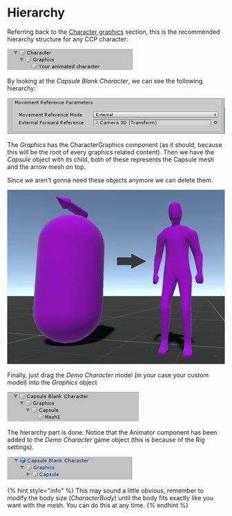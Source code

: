 # Hierarchy

Referring back to the [Character graphics](../../../fundamentals/untitled/character-graphics.md) section, this is the recommended hierarchy structure for any CCP character:

![](../../../.gitbook/assets/character_hierarchy.png)

By looking at the _Capsule Blank Character_, we can see the following hierarchy:

![](../../../.gitbook/assets/imagen%20%2854%29.png)

The _Graphics_ has the CharacterGraphics component \(as it should, because this will be the root of every graphics related content\). Then we have the _Capsule_ object with its child, both of these represents the Capsule mesh and the arrow mesh on top.

Since we aren't gonna need these objects anymore we can delete them.

![](../../../.gitbook/assets/imagen%20%2827%29.png)

Finally, just drag the _Demo Character_ model \(in your case your custom model\) into the _Graphics_ object

![](../../../.gitbook/assets/imagen%20%2846%29.png)

The hierarchy part is done. Notice that the Animator component has been added to the _Demo Character_ game object \(this is because of the Rig settings\).

![](../../../.gitbook/assets/imagen%20%2852%29.png)

{% hint style="info" %}
This may sound a little obvious, remember to modify the body size \(_CharacterBody_\) until the body fits exactly like you want with the mesh. You can do this at any time.
{% endhint %}

